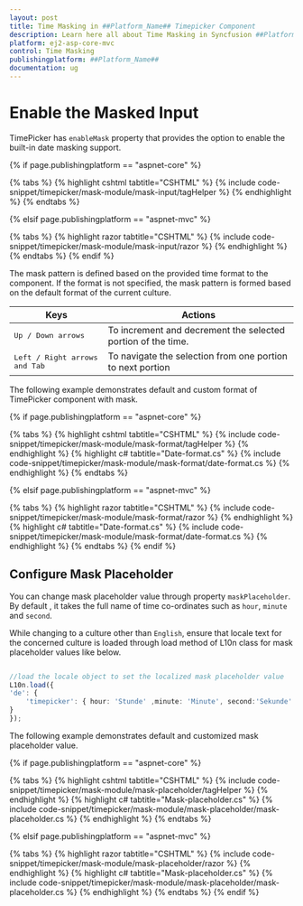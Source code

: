 ```yaml
---
layout: post
title: Time Masking in ##Platform_Name## Timepicker Component
description: Learn here all about Time Masking in Syncfusion ##Platform_Name## Timepicker component of Syncfusion Essential JS 2 and more.
platform: ej2-asp-core-mvc
control: Time Masking
publishingplatform: ##Platform_Name##
documentation: ug
---
```



# Enable the Masked Input

TimePicker has `enableMask` property that provides the option to enable the built-in date masking support.

{% if page.publishingplatform == "aspnet-core" %}

{% tabs %}
{% highlight cshtml tabtitle="CSHTML" %}
{% include code-snippet/timepicker/mask-module/mask-input/tagHelper %}
{% endhighlight %}
{% endtabs %}

{% elsif page.publishingplatform == "aspnet-mvc" %}

{% tabs %}
{% highlight razor tabtitle="CSHTML" %}
{% include code-snippet/timepicker/mask-module/mask-input/razor %}
{% endhighlight %}
{% endtabs %}
{% endif %}



The mask pattern is defined based on the provided time format to the component. If the format is not specified, the mask pattern is formed based on the default format of the current culture.

| **Keys** | **Actions** |
| --- | --- |
| <kbd>Up / Down arrows</kbd> | To increment and decrement the selected portion of the time. |
| <kbd>Left / Right arrows and Tab</kbd> | To navigate the selection from one portion to next portion |

The following example demonstrates default and custom format of TimePicker component with mask.

{% if page.publishingplatform == "aspnet-core" %}

{% tabs %}
{% highlight cshtml tabtitle="CSHTML" %}
{% include code-snippet/timepicker/mask-module/mask-format/tagHelper %}
{% endhighlight %}
{% highlight c# tabtitle="Date-format.cs" %}
{% include code-snippet/timepicker/mask-module/mask-format/date-format.cs %}
{% endhighlight %}
{% endtabs %}

{% elsif page.publishingplatform == "aspnet-mvc" %}

{% tabs %}
{% highlight razor tabtitle="CSHTML" %}
{% include code-snippet/timepicker/mask-module/mask-format/razor %}
{% endhighlight %}
{% highlight c# tabtitle="Date-format.cs" %}
{% include code-snippet/timepicker/mask-module/mask-format/date-format.cs %}
{% endhighlight %}
{% endtabs %}
{% endif %}



## Configure Mask Placeholder

You can change mask placeholder value through property `maskPlaceholder`. By default , it takes the full name of  time co-ordinates such as `hour`, `minute` and `second`.

While changing to a culture other than `English`, ensure that locale text for the concerned culture is loaded through load method of L10n class for mask placeholder values like below.

```typescript

//load the locale object to set the localized mask placeholder value
L10n.load({
'de': {
    'timepicker': { hour: 'Stunde' ,minute: 'Minute', second:'Sekunde' }
}
});

```

The following example demonstrates default and customized mask placeholder value.

{% if page.publishingplatform == "aspnet-core" %}

{% tabs %}
{% highlight cshtml tabtitle="CSHTML" %}
{% include code-snippet/timepicker/mask-module/mask-placeholder/tagHelper %}
{% endhighlight %}
{% highlight c# tabtitle="Mask-placeholder.cs" %}
{% include code-snippet/timepicker/mask-module/mask-placeholder/mask-placeholder.cs %}
{% endhighlight %}
{% endtabs %}

{% elsif page.publishingplatform == "aspnet-mvc" %}

{% tabs %}
{% highlight razor tabtitle="CSHTML" %}
{% include code-snippet/timepicker/mask-module/mask-placeholder/razor %}
{% endhighlight %}
{% highlight c# tabtitle="Mask-placeholder.cs" %}
{% include code-snippet/timepicker/mask-module/mask-placeholder/mask-placeholder.cs %}
{% endhighlight %}
{% endtabs %}
{% endif %}


